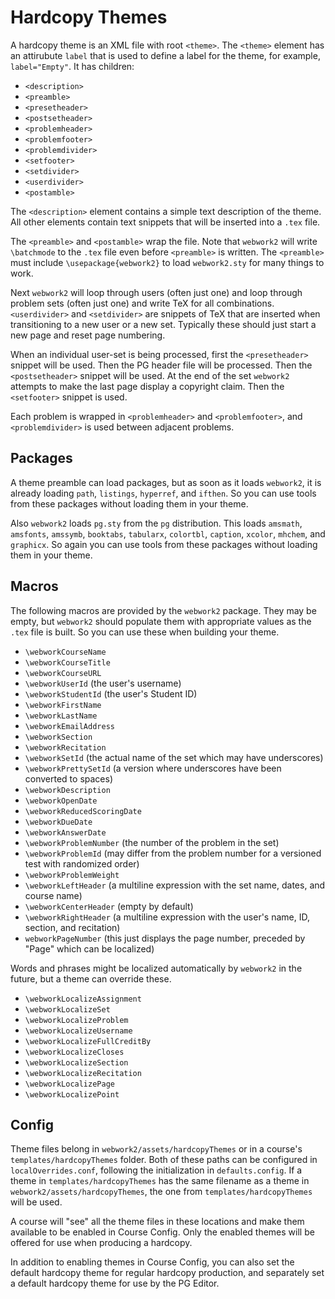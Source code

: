 # Hardcopy Themes

A hardcopy theme is an XML file with root `<theme>`.  The `<theme>` element has an attirubute `label` that is used to
define a label for the theme, for example, `label="Empty"`.  It has children:

* `<description>`
* `<preamble>`
* `<presetheader>`
* `<postsetheader>`
* `<problemheader>`
* `<problemfooter>`
* `<problemdivider>`
* `<setfooter>`
* `<setdivider>`
* `<userdivider>`
* `<postamble>`

The `<description>` element contains a simple text description of the theme.  All other elements contain text snippets
that will be inserted into a `.tex` file.

The `<preamble>` and `<postamble>` wrap the file.  Note that `webwork2` will write `\batchmode` to the `.tex` file even
before `<preamble>` is written.  The `<preamble>` must include `\usepackage{webwork2}` to load `webwork2.sty` for many
things to work.

Next `webwork2` will loop through users (often just one) and loop through problem sets (often just one) and write TeX
for all combinations.  `<userdivider>` and `<setdivider>` are snippets of TeX that are inserted when transitioning to a
new user or a new set.  Typically these should just start a new page and reset page numbering.

When an individual user-set is being processed, first the `<presetheader>` snippet will be used.  Then the PG header
file will be processed.  Then the `<postsetheader>` snippet will be used.  At the end of the set `webwork2` attempts to
make the last page display a copyright claim.  Then the `<setfooter>` snippet is used.

Each problem is wrapped in `<problemheader>` and `<problemfooter>`, and `<problemdivider>` is used between adjacent
problems.

## Packages

A theme preamble can load packages, but as soon as it loads `webwork2`, it is already loading `path`, `listings`,
`hyperref`, and `ifthen`.  So you can use tools from these packages without loading them in your theme.

Also `webwork2` loads `pg.sty` from the `pg` distribution.  This loads `amsmath`, `amsfonts`, `amssymb`, `booktabs`,
`tabularx`, `colortbl`, `caption`, `xcolor`, `mhchem`, and `graphicx`.  So again you can use tools from these packages
without loading them in your theme.

## Macros

The following macros are provided by the `webwork2` package. They may be empty, but `webwork2` should populate them
with appropriate values as the `.tex` file is built. So you can use these when building your theme.

* `\webworkCourseName`
* `\webworkCourseTitle`
* `\webworkCourseURL`
* `\webworkUserId` (the user's username)
* `\webworkStudentId` (the user's Student ID)
* `\webworkFirstName`
* `\webworkLastName`
* `\webworkEmailAddress`
* `\webworkSection`
* `\webworkRecitation`
* `\webworkSetId` (the actual name of the set which may have underscores)
* `\webworkPrettySetId` (a version where underscores have been converted to spaces)
* `\webworkDescription`
* `\webworkOpenDate`
* `\webworkReducedScoringDate`
* `\webworkDueDate`
* `\webworkAnswerDate`
* `\webworkProblemNumber` (the number of the problem in the set)
* `\webworkProblemId` (may differ from the problem number for a versioned test with randomized order)
* `\webworkProblemWeight`
* `\webworkLeftHeader` (a multiline expression with the set name, dates, and course name)
* `\webworkCenterHeader` (empty by default)
* `\webworkRightHeader`  (a multiline expression with the user's name, ID, section, and recitation)
* `webworkPageNumber` (this just displays the page number, preceded by "Page" which can be localized)

Words and phrases might be localized automatically by `webwork2` in the future, but a theme can override these.

* `\webworkLocalizeAssignment`
* `\webworkLocalizeSet`
* `\webworkLocalizeProblem`
* `\webworkLocalizeUsername`
* `\webworkLocalizeFullCreditBy`
* `\webworkLocalizeCloses`
* `\webworkLocalizeSection`
* `\webworkLocalizeRecitation`
* `\webworkLocalizePage`
* `\webworkLocalizePoint`

## Config

Theme files belong in `webwork2/assets/hardcopyThemes` or in a course's `templates/hardcopyThemes` folder.  Both of
these paths can be configured in `localOverrides.conf`, following the initialization in `defaults.config`. If a theme
in `templates/hardcopyThemes` has the same filename as a theme in `webwork2/assets/hardcopyThemes`, the one from
`templates/hardcopyThemes` will be used.

A course will "see" all the theme files in these locations and make them available to be enabled in Course Config.
Only the enabled themes will be offered for use when producing a hardcopy.

In addition to enabling themes in Course Config, you can also set the default hardcopy theme for regular hardcopy
production, and separately set a default hardcopy theme for use by the PG Editor.
